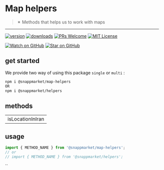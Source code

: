 # Map helpers
> ✴ Methods that helps us to work with maps
----

[![version](https://img.shields.io/npm/v/@snappmarket/map-helpers.svg?style=flat-square)](https://www.npmjs.com/package/@snappmarket/map-helpers)
[![downloads](https://img.shields.io/npm/dm/@snappmarket/map-helpers.svg?style=flat-square)](http://www.npmtrends.com/@snappmarket/map-helpers)
[![PRs Welcome](https://img.shields.io/badge/PRs-welcome-brightgreen.svg?style=flat-square)](http://makeapullrequest.com)
[![MIT License](https://img.shields.io/npm/l/@snappmarket/map-helpers.svg?style=flat-square)](https://github.com/snappmarket/frontend-toolbox/tree/master/packages/useDidUpdateEffect/blob/master/LICENSE.md)

[![Watch on GitHub](https://img.shields.io/github/watchers/snappmarket/frontend-toolbox.svg?style=social)](https://github.com/snappmarket/frontend-toolbox/watchers)
[![Star on GitHub](https://img.shields.io/github/stars/snappmarket/frontend-toolbox.svg?style=social)](https://github.com/snappmarket/frontend-toolbox/stargazers)

## get started 
We provide two way of using this package `single` or `multi` :
```bash
npm i @snappmarket/map-helpers
OR
npm i @snappmarket/helpers
```

## methods
|        |
| ------ |
| isLocationInIran                                                 |  

## usage 
```javascript
import { METHOD_NAME } from '@snappmarket/map-helpers';
// or 
// import { METHOD_NAME } from '@snappmarket/helpers';
```
``
